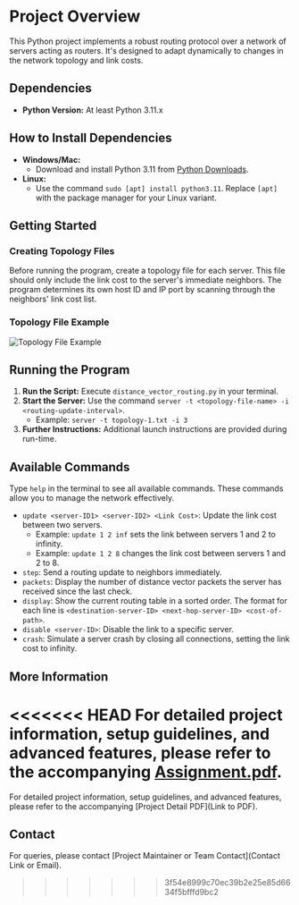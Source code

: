 # Project Overview

This Python project implements a robust routing protocol over a network of servers acting as routers. It's designed to adapt dynamically to changes in the network topology and link costs.

## Dependencies

- **Python Version:** At least Python 3.11.x

## How to Install Dependencies

- **Windows/Mac:**
  - Download and install Python 3.11 from [Python Downloads](https://www.python.org/downloads/).
- **Linux:**
  - Use the command `sudo [apt] install python3.11`. Replace `[apt]` with the package manager for your Linux variant.

## Getting Started

### Creating Topology Files

Before running the program, create a topology file for each server. This file should only include the link cost to the server's immediate neighbors. The program determines its own host ID and IP port by scanning through the neighbors' link cost list.

### Topology File Example

![Topology File Example](https://i.imgur.com/efbem4Q.png)

## Running the Program

1. **Run the Script:** Execute `distance_vector_routing.py` in your terminal.
2. **Start the Server:** Use the command `server -t <topology-file-name> -i <routing-update-interval>`.
   - Example: `server -t topology-1.txt -i 3`
3. **Further Instructions:** Additional launch instructions are provided during run-time.

## Available Commands

Type `help` in the terminal to see all available commands. These commands allow you to manage the network effectively.

- `update <server-ID1> <server-ID2> <Link Cost>`: Update the link cost between two servers.
  - Example: `update 1 2 inf` sets the link between servers 1 and 2 to infinity.
  - Example: `update 1 2 8` changes the link cost between servers 1 and 2 to 8.
- `step`: Send a routing update to neighbors immediately.
- `packets`: Display the number of distance vector packets the server has received since the last check.
- `display`: Show the current routing table in a sorted order. The format for each line is `<destination-server-ID> <next-hop-server-ID> <cost-of-path>`.
- `disable <server-ID>`: Disable the link to a specific server.
- `crash`: Simulate a server crash by closing all connections, setting the link cost to infinity.

## More Information

<<<<<<< HEAD
For detailed project information, setup guidelines, and advanced features, please refer to the accompanying [Assignment.pdf](https://github.com/ntrllog/Distance-Vector-Routing/blob/main/Assignment.pdf).
=======
For detailed project information, setup guidelines, and advanced features, please refer to the accompanying [Project Detail PDF](Link to PDF).

## Contact

For queries, please contact [Project Maintainer or Team Contact](Contact Link or Email).
>>>>>>> 3f54e8999c70ec39b2e25e85d6634f5bfffd9bc2
